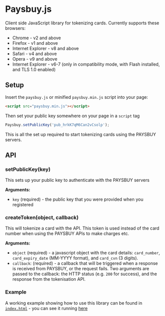 # Paysbuy.js
Client side JavaScript library for tokenizing cards. Currently supports these browsers:

* Chrome - v2 and above
* Firefox - v1 and above
* Internet Explorer - v8 and above
* Safari - v4 and above
* Opera - v9 and above
* Internet Explorer - v6-7 (only in compatibility mode, with Flash installed, and TLS 1.0 enabled)


## Setup

Insert the `paysbuy.js` or minified `paysbuy.min.js` script into your page:

```html
<script src="paysbuy.min.js"></script>
```

Then set your public key somewhere on your page in a `script` tag

```js
Paysbuy.setPublicKey('pub_hrkK7qM6Can2vCsolp');
```

This is all the set up required to start tokenizing cards using the PAYSBUY servers.


## API

### setPublicKey(key)

This sets up your public key to authenticate with the PAYSBUY servers

**Arguments:**

* `key` (required) - the public key that you were provided when you registered

### createToken(object, callback)

This will tokenize a card with the API. This token is used instead of the card number when using the PAYSBUY APIs to make charges etc.

**Arguments:**

* `object` (required) - a javascript object with the card details:  `card_number`, `card_expiry_date` (MM-YYYY format), and `card_cvn` (3 digits).
* `callback`: (required) - a callback that will be triggered when a response is received from PAYSBUY, or the request fails. Two arguments are passed to the callback: the HTTP status (e.g. `200` for success), and the response from the tokenisation API.

### Example

A working example showing how to use this library can be found in [`index.html`](https://github.com/paysbuy/paysbuy.js/blob/master/index.html) - you can see it running [here](https://paysbuy.github.io/paysbuy.js/)
